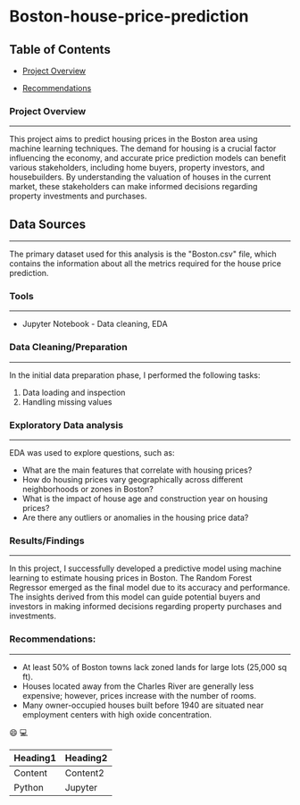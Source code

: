 # Boston-house-price-prediction

## Table of Contents

 - [Project Overview](#project-overview)

 - [Recommendations](#recommendations)

### Project Overview

---
This project aims to predict housing prices in the Boston area using machine learning techniques. The demand for housing is a crucial factor influencing the economy, and accurate price prediction models can benefit various stakeholders, including home buyers, property investors, and housebuilders. By understanding the valuation of houses in the current market, these stakeholders can make informed decisions regarding property investments and purchases.

## Data Sources
---
The primary dataset used for this analysis is the "Boston.csv" file, which contains the information about all the metrics required for the house price prediction.

### Tools
---
- Jupyter Notebook - Data cleaning, EDA

### Data Cleaning/Preparation
---
In the initial data preparation phase, I performed the following tasks:
1. Data loading and inspection
2. Handling missing values

### Exploratory Data analysis
---
EDA was used to explore questions, such as:

- What are the main features that correlate with housing prices?
- How do housing prices vary geographically across different neighborhoods or zones in Boston?
- What is the impact of house age and construction year on housing prices?
- Are there any outliers or anomalies in the housing price data?

### Results/Findings
---
In this project, I successfully developed a predictive model using machine learning to estimate housing prices in Boston. The Random Forest Regressor emerged as the final model due to its accuracy and performance. The insights derived from this model can guide potential buyers and investors in making informed decisions regarding property purchases and investments.

### Recommendations: 
---
- At least 50% of Boston towns lack zoned lands for large lots (25,000 sq ft).
- Houses located away from the Charles River are generally less expensive; however, prices increase with the number of rooms.
- Many owner-occupied houses built before 1940 are situated near employment centers with high oxide concentration.

😄
💻

|Heading1|Heading2|
|--------|--------|
|Content|Content2|
|Python|Jupyter|
